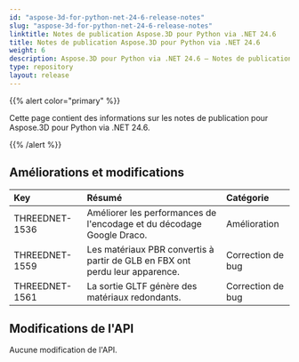 ```yaml
---
id: "aspose-3d-for-python-net-24-6-release-notes"
slug: "aspose-3d-for-python-net-24-6-release-notes"
linktitle: Notes de publication Aspose.3D pour Python via .NET 24.6
title: Notes de publication Aspose.3D pour Python via .NET 24.6
weight: 6
description: Aspose.3D pour Python via .NET 24.6 – Notes de publication – les dernières mises à jour et corrections.
type: repository
layout: release
---
```


{{% alert color="primary" %}}

Cette page contient des informations sur les notes de publication pour Aspose.3D pour Python via .NET 24.6.

{{% /alert %}}
## **Améliorations et modifications**

|**Key**|**Résumé**|**Catégorie**|
| :- | :- | :- |
| THREEDNET-1536 | Améliorer les performances de l'encodage et du décodage Google Draco. | Amélioration |
| THREEDNET-1559 | Les matériaux PBR convertis à partir de GLB en FBX ont perdu leur apparence. | Correction de bug |
| THREEDNET-1561 | La sortie GLTF génère des matériaux redondants. | Correction de bug |


## Modifications de l'API ##

Aucune modification de l'API.